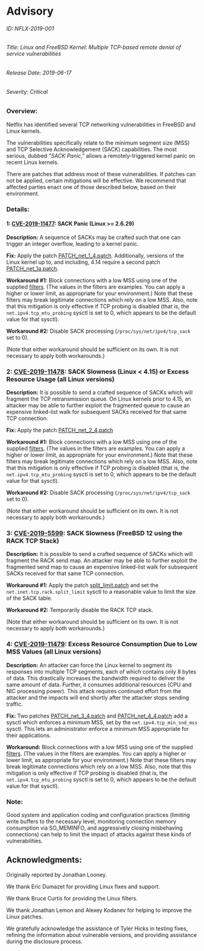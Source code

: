 # Advisory
###### ID: NFLX-2019-001

###### Title: Linux and FreeBSD Kernel: Multiple TCP-based remote denial of service vulnerabilities

###### Release Date: 2019-06-17

###### Severity: Critical

### Overview:

Netflix has identified several TCP networking vulnerabilities in FreeBSD and Linux kernels.

The vulnerabilities specifically relate to the minimum segment size (MSS) and TCP Selective Acknowledgement (SACK) capabilities. The most serious, dubbed _“SACK Panic_,” allows a remotely-triggered kernel panic on recent Linux kernels.

There are patches that address most of these vulnerabilities. If patches can not be applied, certain mitigations will be effective. We recommend that affected parties enact one of those described below, based on their environment.

### Details:

#### 1: [CVE-2019-11477](https://cve.mitre.org/cgi-bin/cvename.cgi?name=CVE-2019-11477): SACK Panic (Linux >= 2.6.29)

__Description:__
A sequence of SACKs may be crafted such that one can trigger an integer overflow, leading to a kernel panic.

__Fix:__ Apply the patch [PATCH_net_1_4.patch](2019-001/PATCH_net_1_4.patch). Additionally, versions of the Linux kernel up to, and including, 4.14 require a second patch [PATCH_net_1a.patch](2019-001/PATCH_net_1a.patch).

__Workaround #1:__ Block connections with a low MSS using one of the supplied [filters](2019-001/block-low-mss/README.md). (The values in the filters are examples. You can apply a higher or lower limit, as appropriate for your environment.) Note that these filters may break legitimate connections which rely on a low MSS. Also, note that this mitigation is only effective if TCP probing is disabled (that is, the `net.ipv4.tcp_mtu_probing` sysctl is set to 0, which appears to be the default value for that sysctl).

__Workaround #2:__ Disable SACK processing (`/proc/sys/net/ipv4/tcp_sack` set to 0).

(Note that either workaround should be sufficient on its own. It is not necessary to apply both workarounds.)


### 2: [CVE-2019-11478](https://cve.mitre.org/cgi-bin/cvename.cgi?name=CVE-2019-11478): SACK Slowness (Linux < 4.15) or Excess Resource Usage (all Linux versions)

__Description:__ It is possible to send a crafted sequence of SACKs which will fragment the TCP retransmission queue. On Linux kernels prior to 4.15, an attacker may be able to further exploit the fragmented queue to cause an expensive linked-list walk for subsequent SACKs received for that same TCP connection.

__Fix:__ Apply the patch [PATCH_net_2_4.patch](2019-001/PATCH_net_2_4.patch)

__Workaround #1:__ Block connections with a low MSS using one of the supplied [filters](2019-001/block-low-mss/README.md). (The values in the filters are examples. You can apply a higher or lower limit, as appropriate for your environment.) Note that these filters may break legitimate connections which rely on a low MSS. Also, note that this mitigation is only effective if TCP probing is disabled (that is, the `net.ipv4.tcp_mtu_probing` sysctl is set to 0, which appears to be the default value for that sysctl).

__Workaround #2:__ Disable SACK processing (`/proc/sys/net/ipv4/tcp_sack` set to 0).

(Note that either workaround should be sufficient on its own. It is not necessary to apply both workarounds.)


### 3: [CVE-2019-5599](https://cve.mitre.org/cgi-bin/cvename.cgi?name=CVE-2019-5599): SACK Slowness (FreeBSD 12 using the RACK TCP Stack)

__Description:__ It is possible to send a crafted sequence of SACKs which will fragment the RACK send map. An attacker may be able to further exploit the fragmented send map to cause an expensive linked-list walk for subsequent SACKs received for that same TCP connection.

__Workaround #1:__ Apply the patch [split_limit.patch](2019-001/split_limit.patch) and set the `net.inet.tcp.rack.split_limit` sysctl to a reasonable value to limit the size of the SACK table.

__Workaround #2:__ Temporarily disable the RACK TCP stack.

(Note that either workaround should be sufficient on its own. It is not necessary to apply both workarounds.)


### 4: [CVE-2019-11479](https://cve.mitre.org/cgi-bin/cvename.cgi?name=CVE-2019-11479): Excess Resource Consumption Due to Low MSS Values (all Linux versions)

__Description:__ An attacker can force the Linux kernel to segment its responses into multiple TCP segments, each of which contains only 8 bytes of data. This drastically increases the bandwidth required to deliver the same amount of data. Further, it consumes additional resources (CPU and NIC processing power). This attack requires continued effort from the attacker and the impacts will end shortly after the attacker stops sending traffic.

__Fix:__ Two patches [PATCH_net_3_4.patch](2019-001/PATCH_net_3_4.patch) and [PATCH_net_4_4.patch](2019-001/PATCH_net_4_4.patch) add a sysctl which enforces a minimum MSS, set by the `net.ipv4.tcp_min_snd_mss` sysctl. This lets an administrator enforce a minimum MSS appropriate for their applications.

__Workaround:__ Block connections with a low MSS using one of the supplied [filters](2019-001/block-low-mss/README.md). (The values in the filters are examples. You can apply a higher or lower limit, as appropriate for your environment.) Note that these filters may break legitimate connections which rely on a low MSS. Also, note that this mitigation is only effective if TCP probing is disabled (that is, the `net.ipv4.tcp_mtu_probing` sysctl is set to 0, which appears to be the default value for that sysctl).


### Note:
Good system and application coding and configuration practices (limiting write buffers to the necessary level, monitoring connection memory consumption via SO_MEMINFO, and aggressively closing misbehaving connections) can help to limit the impact of attacks against these kinds of vulnerabilities.


## Acknowledgments:
Originally reported by Jonathan Looney.

We thank Eric Dumazet for providing Linux fixes and support.

We thank Bruce Curtis for providing the Linux filters.

We thank Jonathan Lemon and Alexey Kodanev for helping to improve the Linux patches.

We gratefully acknowledge the assistance of Tyler Hicks in testing fixes, refining the information about vulnerable versions, and providing assistance during the disclosure process.
